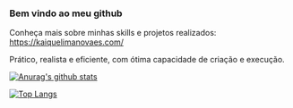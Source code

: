 ### Bem vindo ao meu github

Conheça mais sobre minhas skills e projetos realizados: https://kaiquelimanovaes.com/

Prático, realista e eficiente, com ótima capacidade de criação e
execução.

[![Anurag's github stats](https://github-readme-stats.vercel.app/api?username=KaiqueLimaNovaes&show_icons=true&theme=merko)](https://github.com/KaiqueLimaNovaes)

[![Top Langs](https://github-readme-stats.vercel.app/api/top-langs/?username=KaiqueLimaNovaes&layout=compact&show_icons=true&theme=merko)](https://github.com/KaiqueLimaNovaes)


<!--
**KaiqueLimaNovaes/KaiqueLimaNovaes** is a ✨ _special_ ✨ repository because its `README.md` (this file) appears on your GitHub profile.

Here are some ideas to get you started:

- 🔭 I’m currently working on ...
- 🌱 I’m currently learning ...
- 👯 I’m looking to collaborate on ...
- 🤔 I’m looking for help with ...
- 💬 Ask me about ...
- 📫 How to reach me: ...
- 😄 Pronouns: ...
- ⚡ Fun fact: ...

-->
